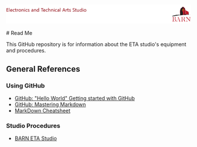 ![BARN ETA](ref/BARN-ETA-Header.png)
<link href = "ref/_barn.css" rel="stylesheet" type="text/css" />
# Read Me

This GitHub repository is for information about the ETA studio's equipment and procedures.

## General References

### Using GitHub

- [GitHub: "Hello World" Getting started with GitHub](https://guides.github.com/activities/hello-world/)
- [GitHub: Mastering Markdown](https://guides.github.com/features/mastering-markdown/)
- [MarkDown Cheatsheet](https://github.com/adam-p/markdown-here/wiki/Markdown-Cheatsheet)

### Studio Procedures
- [BARN ETA Studio](https://bainbridgebarn.org/studios/electronic-and-technical-arts/)
